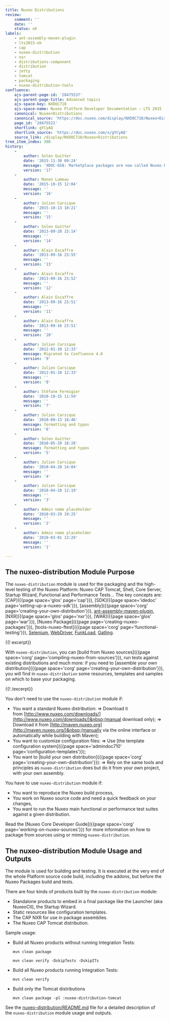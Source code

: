 ```yaml
---
title: Nuxeo Distributions
review:
    comment: ''
    date: ''
    status: ok
labels:
    - ant-assembly-maven-plugin
    - lts2015-ok
    - cap
    - nuxeo-distribution
    - nxr
    - distributions-component
    - distribution
    - jetty
    - tomcat
    - packaging
    - nuxeo-distribution-tools
confluence:
    ajs-parent-page-id: '28475537'
    ajs-parent-page-title: Advanced topics
    ajs-space-key: NXDOC710
    ajs-space-name: Nuxeo Platform Developer Documentation — LTS 2015
    canonical: Nuxeo+Distributions
    canonical_source: 'https://doc.nuxeo.com/display/NXDOC710/Nuxeo+Distributions'
    page_id: '28475521'
    shortlink: gYCyAQ
    shortlink_source: 'https://doc.nuxeo.com/x/gYCyAQ'
    source_link: /display/NXDOC710/Nuxeo+Distributions
tree_item_index: 300
history:
    -
        author: Solen Guitter
        date: '2015-11-30 09:24'
        message: 'XDOC-658: Marketplace packages are now called Nuxeo Package'
        version: '17'
    -
        author: Manon Lumeau
        date: '2015-10-15 12:04'
        message: ''
        version: '16'
    -
        author: Julien Carsique
        date: '2015-10-13 10:21'
        message: ''
        version: '15'
    -
        author: Solen Guitter
        date: '2013-09-20 15:14'
        message: ''
        version: '14'
    -
        author: Alain Escaffre
        date: '2013-09-16 23:55'
        message: ''
        version: '13'
    -
        author: Alain Escaffre
        date: '2013-09-16 23:52'
        message: ''
        version: '12'
    -
        author: Alain Escaffre
        date: '2013-09-16 23:51'
        message: ''
        version: '11'
    -
        author: Alain Escaffre
        date: '2013-09-16 23:51'
        message: ''
        version: '10'
    -
        author: Julien Carsique
        date: '2012-01-10 12:33'
        message: Migrated to Confluence 4.0
        version: '9'
    -
        author: Julien Carsique
        date: '2012-01-10 12:33'
        message: ''
        version: '8'
    -
        author: Stéfane Fermigier
        date: '2010-10-15 11:59'
        message: ''
        version: '7'
    -
        author: Julien Carsique
        date: '2010-09-13 18:46'
        message: formatting and typos
        version: '6'
    -
        author: Solen Guitter
        date: '2010-05-20 18:28'
        message: formatting and typos
        version: '5'
    -
        author: Julien Carsique
        date: '2010-04-28 14:04'
        message: ''
        version: '4'
    -
        author: Julien Carsique
        date: '2010-04-28 12:19'
        message: ''
        version: '3'
    -
        author: Admin name placeholder
        date: '2010-03-29 19:25'
        message: ''
        version: '2'
    -
        author: Admin name placeholder
        date: '2010-03-01 13:29'
        message: ''
        version: '1'

---
```

## The&nbsp;nuxeo-distribution&nbsp;Module Purpose

The `nuxeo-distribution` module is used for the packaging and the high-level testing of the Nuxeo Platform: Nuxeo CAP Tomcat, Shell, Core Server, Startup Wizard, Functional and Performance Tests...
The key concepts are: [CAP]({{page space='glos' page='cap'}}), [SDK]({{page space='idedoc' page='setting-up-a-nuxeo-sdk'}}), [assembly]({{page space='corg' page='creating-your-own-distribution'}}), [ant-assembly-maven-plugin](https://github.com/nuxeo/ant-assembly-maven-plugin), [NXR]({{page space='glos' page='nxr'}}), [WAR]({{page space='glos' page='war'}}), [Nuxeo Package]({{page page='creating-nuxeo-packages'}}), [tools-nuxeo-ftest]({{page space='corg' page='functional-testing'}}), [Selenium](http://www.seleniumhq.org/), [WebDriver](http://www.seleniumhq.org/projects/webdriver/), [FunkLoad](http://funkload.nuxeo.org/), [Gatling](http://gatling.io).

{{! excerpt}}

With `nuxeo-distribution`, you can [build from Nuxeo sources]({{page space='corg' page='compiling-nuxeo-from-sources'}}), run tests against existing distributions and much more:&nbsp;if you need to [assemble your own distribution]({{page space='corg' page='creating-your-own-distribution'}}), you will find in `nuxeo-distribution` some resources, templates and samples on which to base your packaging.

{{! /excerpt}}

You don't need to use the&nbsp;`nuxeo-distribution` module if:

*   You want a standard Nuxeo distribution:
    => Download it from&nbsp;[http://www.nuxeo.com/downloads/](http://www.nuxeo.com/downloads/)&nbsp;(manual download only);
    => Download it from&nbsp;[http://maven.nuxeo.org](http://maven.nuxeo.org/)&nbsp;(manually via the online interface or automatically while building with Maven);
*   You want to customize configuration files:
    => Use&nbsp;[the template configuration system]({{page space='admindoc710' page='configuration-templates'}});
*   You want to&nbsp;[build your own distribution]({{page space='corg' page='creating-your-own-distribution'}}):
    => Rely on the same tools and principles as&nbsp;`nuxeo-distribution` does but do it from your own project, with your own assembly.

You have to use&nbsp;`nuxeo-distribution`&nbsp;module if:

*   You want to reproduce the Nuxeo build process,
*   You work on Nuxeo source code and need a quick feedback on your changes,
*   You want to run the Nuxeo main functional or performance test suites against a given distribution.

Read the&nbsp;[Nuxeo Core Developer Guide]({{page space='corg' page='working-on-nuxeo-sources'}})&nbsp;for more information on how to package from sources using or miming `nuxeo-distribution`.

## The&nbsp;nuxeo-distribution&nbsp;Module Usage and Outputs

The module is used for building and testing. It is executed at the very end of the whole Platform source code build, including the addons, but before the Nuxeo Packages build and tests.

There are four kinds of products built by the&nbsp;`nuxeo-distribution` module:

*   Standalone products to embed in a final package like the Launcher (aka NuxeoCtl), the Startup Wizard.
*   Static resources like configuration templates.
*   The CAP NXR for use in package assemblies.
*   The Nuxeo CAP Tomcat distribution.

Sample usage:

*   Build all Nuxeo products without running Integration Tests:

    ```
    mvn clean package
    ```

    ```
    mvn clean verify -DskipTests -DskipITs
    ```

*   Build all Nuxeo products running Integration Tests:

    ```
    mvn clean verify
    ```

*   Build only the Tomcat distributions

    ```
    mvn clean package -pl :nuxeo-distribution-tomcat
    ```

See the [nuxeo-distribution/README.md](https://github.com/nuxeo/nuxeo/blob/release-7.10/nuxeo-distribution/README.md) file for a detailed description of the&nbsp;`nuxeo-distribution` module usage and outputs.

&nbsp;
